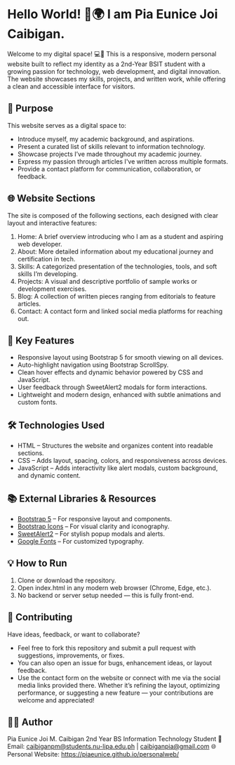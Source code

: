 # Hello World! 👋🌍 I am Pia Eunice Joi Caibigan.
Welcome to my digital space! 💻🩷 This is a responsive, modern personal website built to reflect my identity as a 2nd-Year BSIT student with a growing passion for technology, web development, and digital innovation. The website showcases my skills, projects, and written work, while offering a clean and accessible interface for visitors.

## 🚀 Purpose
This website serves as a digital space to:
- Introduce myself, my academic background, and aspirations.
- Present a curated list of skills relevant to information technology.
- Showcase projects I’ve made throughout my academic journey.
- Express my passion through articles I've written across multiple formats.
- Provide a contact platform for communication, collaboration, or feedback.

## 🌐 Website Sections
The site is composed of the following sections, each designed with clear layout and interactive features:
1. Home: A brief overview introducing who I am as a student and aspiring web developer.
2. About: More detailed information about my educational journey and certification in tech.
3. Skills: A categorized presentation of the technologies, tools, and soft skills I’m developing.
4. Projects: A visual and descriptive portfolio of sample works or development exercises.
5. Blog: A collection of written pieces ranging from editorials to feature articles.
6. Contact: A contact form and linked social media platforms for reaching out.

## 🌟 Key Features
- Responsive layout using Bootstrap 5 for smooth viewing on all devices.
- Auto-highlight navigation using Bootstrap ScrollSpy.
- Clean hover effects and dynamic behavior powered by CSS and JavaScript.
- User feedback through SweetAlert2 modals for form interactions.
- Lightweight and modern design, enhanced with subtle animations and custom fonts.

## 🛠️ Technologies Used
- HTML – Structures the website and organizes content into readable sections.
- CSS – Adds layout, spacing, colors, and responsiveness across devices.
- JavaScript – Adds interactivity like alert modals, custom background, and dynamic content.

## 📚 External Libraries & Resources
- [Bootstrap 5](#https://getbootstrap.com/) – For responsive layout and components.
- [Bootstrap Icons](#https://icons.getbootstrap.com/) – For visual clarity and iconography.
- [SweetAlert2](#https://sweetalert2.github.io/) – For stylish popup modals and alerts.
- [Google Fonts](#https://fonts.google.com/) – For customized typography.

## 💡 How to Run
1. Clone or download the repository.
2. Open index.html in any modern web browser (Chrome, Edge, etc.).
3. No backend or server setup needed — this is fully front-end.

## 🤝 Contributing
Have ideas, feedback, or want to collaborate?
- Feel free to fork this repository and submit a pull request with suggestions, improvements, or fixes.
- You can also open an issue for bugs, enhancement ideas, or layout feedback.
- Use the contact form on the website or connect with me via the social media links provided there.
Whether it’s refining the layout, optimizing performance, or suggesting a new feature — your contributions are welcome and appreciated!

## 🙋‍♀️ Author
Pia Eunice Joi M. Caibigan
2nd Year BS Information Technology Student
📧 Email: caibiganpm@students.nu-lipa.edu.ph | caibiganpia@gmail.com
🌐 Personal Website: https://piaeunice.github.io/personalweb/
